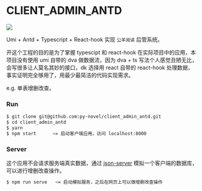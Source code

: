 # CLIENT_ADMIN_ANTD

![](https://github.com/dkvirus/client_admin_antd/workflows/.github/workflows/ci.yml/badge.svg)

Umi + Antd + Typescript + React-hook 实现 `公羊阅读` 后管系统。

开这个工程的目的是为了掌握 typescipt 和 react-hook 在实际项目中的应用，本项目没有使用 umi 自带的 dva 做数据流，因为 dva + ts 写法个人感觉丑陋无比，会写很多让人莫名其妙的接口，dk 选择用 react 自带的 react-hook 处理数据，事实证明完全够用了，用最少最简洁的代码实现需求。

e.g. 单表增删改查。

### Run

``` bash
$ git clone git@github.com:py-novel/client_admin_antd.git
$ cd client_admin_antd
$ yarn
$ npm start      <= 启动客户端应用，访问 localhost:8000
```

### Server

这个应用不会请求服务端真实数据，通过 [json-server](https://npm.taobao.org/package/json-server) 模拟一个客户端的数据库，可以进行增删改查操作。

``` bash
$ npm run serve   <= 启动模拟服务，之后在网页上可以做增删改查操作
```
